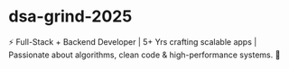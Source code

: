# dsa-grind-2025
⚡ Full-Stack + Backend Developer | 5+ Yrs crafting scalable apps | Passionate about algorithms, clean code &amp; high-performance systems. 🚀
